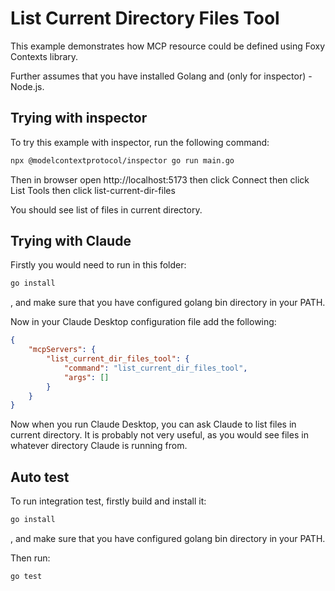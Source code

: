 # List Current Directory Files Tool

This example demonstrates how MCP resource could be defined using Foxy Contexts library.

Further assumes that you have installed Golang and (only for inspector) - Node.js.

## Trying with inspector

To try this example with inspector, run the following command:

```bash
npx @modelcontextprotocol/inspector go run main.go
```

Then in browser open http://localhost:5173
then click Connect
then click List Tools
then click list-current-dir-files

You should see list of files in current directory.

## Trying with Claude

Firstly you would need to run in this folder:

```bash
go install
```

, and make sure that you have configured golang bin directory in your PATH.

Now in your Claude Desktop configuration file add the following:

```json
{
    "mcpServers": {
        "list_current_dir_files_tool": {
            "command": "list_current_dir_files_tool",
            "args": []
        }
    }
}
```

Now when you run Claude Desktop, you can ask Claude to list files in current directory.
It is probably not very useful, as you would see files in whatever directory Claude is running from.


## Auto test

To run integration test, firstly build and install it:

```bash
go install
```

, and make sure that you have configured golang bin directory in your PATH.

Then run:

```bash
go test
```
